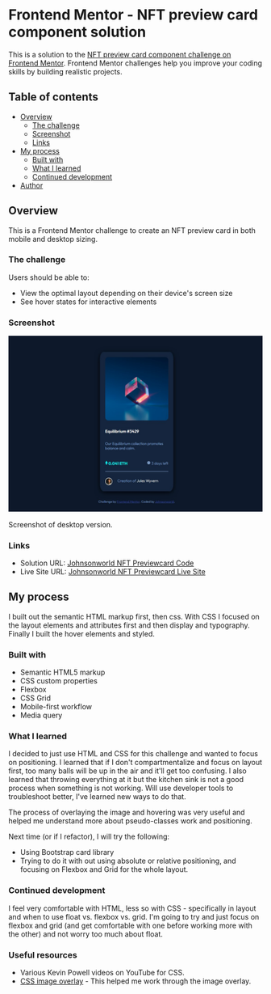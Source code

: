 # Frontend Mentor - NFT preview card component solution

This is a solution to the [NFT preview card component challenge on Frontend Mentor](https://www.frontendmentor.io/challenges/nft-preview-card-component-SbdUL_w0U). Frontend Mentor challenges help you improve your coding skills by building realistic projects. 

## Table of contents

- [Overview](#overview)
  - [The challenge](#the-challenge)
  - [Screenshot](#screenshot)
  - [Links](#links)
- [My process](#my-process)
  - [Built with](#built-with)
  - [What I learned](#what-i-learned)
  - [Continued development](#continued-development)
- [Author](#author)

## Overview

This is a Frontend Mentor challenge to create an NFT preview card in both mobile and desktop sizing.

### The challenge

Users should be able to:

- View the optimal layout depending on their device's screen size
- See hover states for interactive elements

### Screenshot

![](./images/completed-screenshot.jpg)

Screenshot of desktop version.

### Links

- Solution URL: [Johnsonworld NFT Previewcard Code](https://github.com/Johnsonworld/fementor-previewcard)
- Live Site URL: [Johnsonworld NFT Previewcard Live Site](https://johnsonworld.github.io/FEMentor-previewcard/)

## My process

I built out the semantic HTML markup first, then css.  With CSS I focused on the layout elements and attributes first and then display and typography.  Finally I built the hover elements and styled.

### Built with

- Semantic HTML5 markup
- CSS custom properties
- Flexbox
- CSS Grid
- Mobile-first workflow
- Media query

### What I learned

I decided to just use HTML and CSS for this challenge and wanted to focus on positioning. I learned that if I don't compartmentalize and focus on layout first, too many balls will be up in the air and it'll get too confusing.  I also learned that throwing everything at it but the kitchen sink is not a good process when something is not working.  Will use developer tools to troubleshoot better, I've learned new ways to do that.  

The process of overlaying the image and hovering was very useful and helped me understand more about pseudo-classes work and positioning.  

Next time (or if I refactor), I will try the following:

- Using Bootstrap card library
- Trying to do it with out using absolute or relative positioning, and focusing on Flexbox and Grid for the whole layout.


### Continued development

I feel very comfortable with HTML, less so with CSS - specifically in layout and when to use float vs. flexbox vs. grid.  I'm going to try and just focus on flexbox and grid (and get comfortable with one before working more with the other) and not worry too much about float.

### Useful resources

- Various Kevin Powell videos on YouTube for CSS.
- [CSS image overlay](https://www.w3schools.com/howto/howto_css_image_overlay.asp) - This helped me work through the image overlay.






